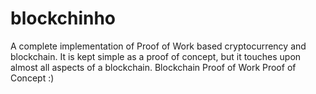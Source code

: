 # blockchinho
A complete implementation of Proof of Work based cryptocurrency and blockchain. It is kept simple as a proof of concept, but it touches upon almost all aspects of a blockchain.
Blockchain Proof of Work Proof of Concept :)
